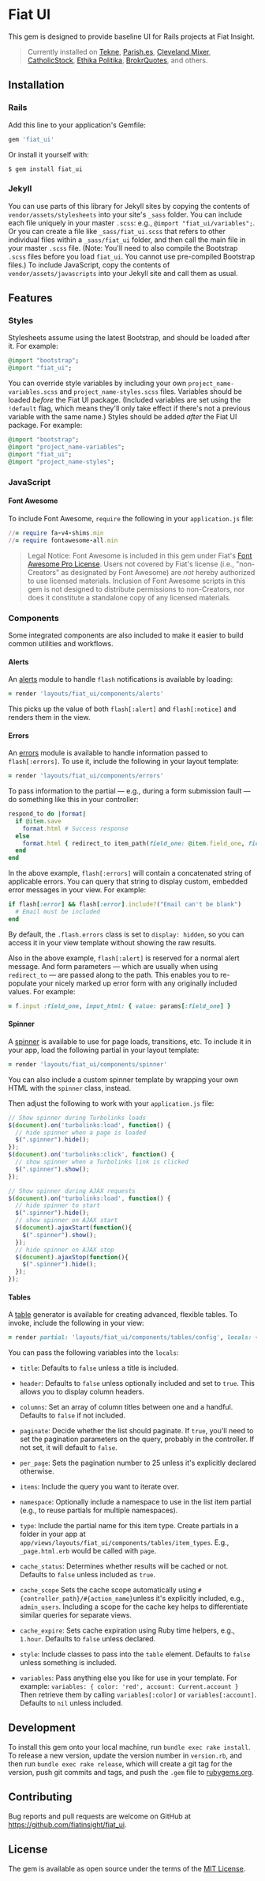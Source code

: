 # Fiat UI

This gem is designed to provide baseline UI for Rails projects at Fiat Insight.

> Currently installed on [Tekne](https://github.com/fiatinsight/tekne/), [Parish.es](https://github.com/fiatinsight/parish-app), [Cleveland Mixer](https://github.com/fiatinsight/cleveland-mixer/), [CatholicStock](https://github.com/fiatinsight/catholic-stock/), [Ethika Politika](https://github.com/fiatinsight/ethika-politika/), [BrokrQuotes](https://github.com/fiatinsight/brokrquotes/), and others.

## Installation

### Rails

Add this line to your application's Gemfile:

```ruby
gem 'fiat_ui'
```

Or install it yourself with:

    $ gem install fiat_ui

### Jekyll

You can use parts of this library for Jekyll sites by copying the contents of `vendor/assets/stylesheets` into your site's `_sass` folder. You can include each file uniquely in your master `.scss`: e.g., `@import "fiat_ui/variables";`. Or you can create a file like `_sass/fiat_ui.scss` that refers to other individual files within a `_sass/fiat_ui` folder, and then call the main file in your master `.scss` file. (Note: You'll need to also compile the Bootstrap `.scss` files before you load `fiat_ui`. You cannot use pre-compiled Bootstrap files.) To include JavaScript, copy the contents of `vendor/assets/javascripts` into your Jekyll site and call them as usual.

## Features

### Styles

Stylesheets assume using the latest Bootstrap, and should be loaded after it. For example:

```ruby
@import "bootstrap";
@import "fiat_ui";
```

You can override style variables by including your own `project_name-variables.scss` and `project_name-styles.scss` files. Variables should be loaded _before_ the Fiat UI package. (Included variables are set using the `!default` flag, which means they'll only take effect if there's not a previous variable with the same name.) Styles should be added _after_ the Fiat UI package. For example:

```ruby
@import "bootstrap";
@import "project_name-variables";
@import "fiat_ui";
@import "project_name-styles";
```

### JavaScript

#### Font Awesome

To include Font Awesome, `require` the following in your `application.js` file:

```ruby
//= require fa-v4-shims.min
//= require fontawesome-all.min
```

> Legal Notice: Font Awesome is included in this gem under Fiat's [Font Awesome Pro License](https://fontawesome.com/license). Users not covered by Fiat's license (i.e., "non-Creators" as designated by Font Awesome) are _not_ hereby authorized to use licensed materials. Inclusion of Font Awesome scripts in this gem is not designed to distribute permissions to non-Creators, nor does it constitute a standalone copy of any licensed materials.

### Components

Some integrated components are also included to make it easier to build common utilities and workflows.

#### Alerts

An [alerts](https://github.com/fiatinsight/fiat_ui/blob/master/app/views/layouts/fiat_ui/components/_alerts.html.erb) module to handle `flash` notifications is available by loading:

```ruby
= render 'layouts/fiat_ui/components/alerts'
```

This picks up the value of both `flash[:alert]` and `flash[:notice]` and renders them in the view.

#### Errors

An [errors](https://github.com/fiatinsight/fiat_ui/blob/master/app/views/layouts/fiat_ui/components/_errors.html.erb) module is available to handle information passed to `flash[:errors]`. To use it, include the following in your layout template:

```ruby
= render 'layouts/fiat_ui/components/errors'
```

To pass information to the partial — e.g., during a form submission fault — do something like this in your controller:

```ruby
respond_to do |format|
  if @item.save
    format.html # Success response
  else
    format.html { redirect_to item_path(field_one: @item.field_one, field_two: @item.field_two), alert: "Missing fields required", flash: { errors: @item.errors.full_messages } }
  end
end
```

In the above example, `flash[:errors]` will contain a concatenated string of applicable errors. You can query that string to display custom, embedded error messages in your view. For example:

```ruby
if flash[:error] && flash[:error].include?("Email can't be blank")
  # Email must be included
end
```

By default, the `.flash.errors` class is set to `display: hidden`, so you can access it in your view template without showing the raw results.

Also in the above example, `flash[:alert]` is reserved for a normal alert message. And form parameters — which are usually when using `redirect_to` — are passed along to the path. This enables you to re-populate your nicely marked up error form with any originally included values. For example:

```ruby
= f.input :field_one, input_html: { value: params[:field_one] }
```

#### Spinner

A [spinner](https://github.com/fiatinsight/fiat_ui/blob/master/app/views/layouts/fiat_ui/components/_spinner.html.erb) is available to use for page loads, transitions, etc. To include it in your app, load the following partial in your layout template:

```ruby
= render 'layouts/fiat_ui/components/spinner'
```

You can also include a custom spinner template by wrapping your own HTML with the `spinner` class, instead.

Then adjust the following to work with your `application.js` file:

```javascript
// Show spinner during Turbolinks loads
$(document).on('turbolinks:load', function() {
  // hide spinner when a page is loaded
  $(".spinner").hide();
});
$(document).on('turbolinks:click', function() {
  // show spinner when a Turbolinks link is clicked
  $(".spinner").show();
});

// Show spinner during AJAX requests
$(document).on('turbolinks:load', function() {
  // hide spinner to start
  $(".spinner").hide();
  // show spinner on AJAX start
  $(document).ajaxStart(function(){
    $(".spinner").show();
  });
  // hide spinner on AJAX stop
  $(document).ajaxStop(function(){
    $(".spinner").hide();
  });
});
```

#### Tables

A [table](https://github.com/fiatinsight/fiat_ui/blob/master/app/views/layouts/fiat_ui/components/tables/_config.html.erb) generator is available for creating advanced, flexible tables. To invoke, include the following in your view:

```ruby
= render partial: 'layouts/fiat_ui/components/tables/config', locals: { header: false, columns: ['Column 1', 'Column 2'], items: @items, namespace: 'namespace', type: 'item-type', cache_scope: 'specific_cache_scope', cache_status: true, style: 'minimal condensed', variables: { variable_one: computed_value, variable_two: "red" } }
```

You  can pass the following variables into the `locals`:

- `title`: Defaults to `false` unless a title is included.

- `header`: Defaults to `false` unless optionally included and set to `true`. This allows you to display column headers.

- `columns`: Set an array of column titles between one and a handful. Defaults to `false` if not included.

- `paginate`: Decide whether the list should paginate. If `true`, you'll need to set the pagination parameters on the query, probably in the controller. If not set, it will default to `false`.

- `per_page`: Sets the pagination number to 25 unless it's explicitly declared otherwise.

- `items`: Include the query you want to iterate over.

- `namespace`: Optionally include a namespace to use in the list item partial (e.g., to reuse partials for multiple namespaces).

- `type`: Include the partial name for this item type. Create partials in a folder in your app at `app/views/layouts/fiat_ui/components/tables/item_types`. E.g., `_page.html.erb` would be called with `page`.

- `cache_status`: Determines whether results will be cached or not. Defaults to `false` unless included as `true`.

- `cache_scope` Sets the cache scope automatically using `#{controller_path}/#{action_name}`unless it's explicitly included, e.g., `admin_users`. Including a scope for the cache key helps to differentiate similar queries for separate views.

- `cache_expire`: Sets cache expiration using Ruby time helpers, e.g., `1.hour`. Defaults to `false` unless declared.

- `style`: Include classes to pass into the `table` element. Defaults to `false` unless something is included.

- `variables`: Pass anything else you like for use in your template. For example: `variables: { color: 'red', account: Current.account }` Then retrieve them by calling `variables[:color]` or `variables[:account]`. Defaults to `nil` unless included.

## Development

To install this gem onto your local machine, run `bundle exec rake install`. To release a new version, update the version number in `version.rb`, and then run `bundle exec rake release`, which will create a git tag for the version, push git commits and tags, and push the `.gem` file to [rubygems.org](https://rubygems.org).

## Contributing

Bug reports and pull requests are welcome on GitHub at https://github.com/fiatinsight/fiat_ui.

## License

The gem is available as open source under the terms of the [MIT License](https://opensource.org/licenses/MIT).
